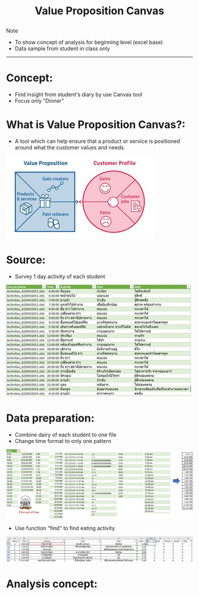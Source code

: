 # <p align="center"> Value Proposition Canvas</p>
Note
- To show concept of analysis for beginning level (excel base)
- Data sample from student in class only
***

# Concept:
- Find insight from student's diary by use Canvas tool
- Focus only "Dinner"

# What is Value Proposition Canvas?:
- A tool which can help ensure that a product or service is positioned around what the customer values and needs.

![alt](https://github.com/NattapongTH/NattapongTH-6310422089_BADS7105/blob/main/Homework%2003_Value%20Proposition/Photo/Value%20Proposition%20Canvas.JPG)

# Source:
- Survey 1 day activity of each student  

![alt](https://github.com/NattapongTH/NattapongTH-6310422089_BADS7105/blob/main/Homework%2003_Value%20Proposition/Photo/Diary%20sample.JPG)

# Data preparation:
- Combine dairy of each student to one file
- Change time format to only one pattern

![alt](https://github.com/NattapongTH/NattapongTH-6310422089_BADS7105/blob/main/Homework%2003_Value%20Proposition/Photo/EDA.jpg)

- Use function "find" to find eating activity

![alt](https://github.com/NattapongTH/NattapongTH-6310422089_BADS7105/blob/main/Homework%2003_Value%20Proposition/Photo/Find.JPG)

# Analysis concept:  